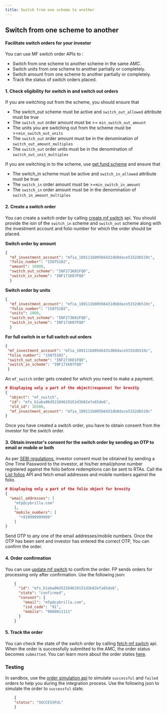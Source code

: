 ```yaml
---
title: Switch from one scheme to another
---
```

## Switch from one scheme to another
#### Facilitate switch orders for your investor

You can use MF switch order APIs to :

 - Switch from one scheme to another scheme in the same AMC.
 - Switch units from one scheme to another partially or completely.
 - Switch amount from one scheme to another partially or completely.
 - Track the status of switch orders placed.

#### 1. Check eligibility for switch in and switch out orders

If you are switching out from the scheme, you should ensure that

 - The switch_out scheme must be active and `switch_out_allowed` attribute must be true
 - The `switch_out` order amount must be >= `min_switch_out_amount`
 - The units you are switching out from the scheme must be >=`min_switch_out_units`
 - The `switch_out` order amount must be in the denomination of `switch_out_amount_multiples`
 - The `switch_out` order units must be in the denomination of `switch_out_unit_multiples`

If you are switching in to the scheme, use [get fund scheme](https://fintechprimitives.com/api/#get-single-fund-schemes-detail) and ensure that

 - The switch_in scheme must be active and `switch_in_allowed` attribute must be true
 - The `switch_in` order amount must be >=`min_switch_in_amount`
 - The `switch_in` order amount must be in the denomination of `switch_in_amount_multiples`

#### 2. Create a switch order

You can create a switch order by calling [create mf switch](https://fintechprimitives.com/docs/api/#create-a-mf-switch) api. You should provide the isin of the `switch_in` scheme and `switch_out` scheme along with the investment account and folio number for which the order should be placed.

**Switch order by amount**
```json
{
  "mf_investment_account": "mfia_189111b00566431db0dace5332db519c",
  "folio_number": "15075102",
  "amount": 10000,
  "switch_out_scheme": "INF273K01FQ0",
  "switch_in_scheme": "INF171K07FQ0"
  }
```

**Switch order by units**
```json
{
  "mf_investment_account": "mfia_189111b00566431db0dace5332db519c",
  "folio_number": "15075102",
  "units": 1000,
  "switch_out_scheme": "INF273K01FQ0",
  "switch_in_scheme": "INF171K07FQ0"
  }
```
**For full switch in or full switch out orders**
 ```json
{
  "mf_investment_account": "mfia_189111b00566431db0dace5332db519c",
  "folio_number": "15075102",
  "switch_out_scheme": "INF273K01FQ0",
  "switch_in_scheme": "INF171K07FQ0"
  }
```

An `mf_switch` order gets created for which you need to make a payment.

```json
# Displaying only a part of the object(response) for brevity
{
  "object": "mf_switch",
  "id": "mfs_b1aba06d52184619151d3b82efa65de6",
  "old_id": 16586,
  "mf_investment_account": "mfia_189111b00566431db0dace5332db519c"
}
```

Once you have created a switch order, you have to obtain consent from the investor for the switch order.

#### 3. Obtain investor's consent for the switch order by sending an OTP to email or mobile or both

As per [SEBI regulations](https://www.sebi.gov.in/legal/circulars/mar-2022/discontinuation-of-usage-of-pool-accounts-for-transactions-in-the-units-of-mutual-funds-clarifications-with-respect-to-circulars-dated-october-4-2021_56887.html), investor consent must be obtained by sending a One Time Password to the investor, at his/her email/phone number registered against the folio before redemptions can be sent to RTAs. Call the [List folios](https://fintechprimitives.com/docs/api/#fetch-all-folios) API and fetch email addresses and mobile numbers against the folio.

```json
# Displaying only a part of the folio object for brevity
{
  "email_addresses": [
    "mfp@cybrilla.com"
    ],
    "mobile_numbers": [
      "+919999999999"
    ]
}
```

Send OTP to any one of the email addresses/mobile numbers. Once the OTP has been sent and investor has entered the correct OTP, You can confirm the order.

#### 4. Order confirmation

You can use  [update mf switch](https://fintechprimitives.com/docs/api/#update-a-mf-switch)  to confirm the order. FP sends orders for processing only after confirmation. Use the following json:
```json
    {
      "id": "mfs_b1aba06d52184619151d3b82efa65de6",
      "state": "confirmed",
      "consent": {
        "email": "mfp@cybrilla.com",
        "isd_code": "91",
        "mobile": "9000011111"
      }
    }
```

#### 5. Track the order

You can check the state of the switch order by calling [fetch mf switch](https://fintechprimitives.com/docs/api/#fetch-a-mf-switch) api. When the order is successfully submitted to the AMC, the order status becomes  `submitted`. You can learn more about the order states [here](https://docs.fintechprimitives.com/mf-transactions/order-states).


### **Testing**

In sandbox, use the  [order simulation api](https://fintechprimitives.com/docs/api/#order-simulation)  to simulate  `successful`  and  `failed`  orders to help you during the integration process. Use the following json to simulate the order to  `successful`  state.

```json
    {  
    "status": "SUCCESSFUL"
    }
```
